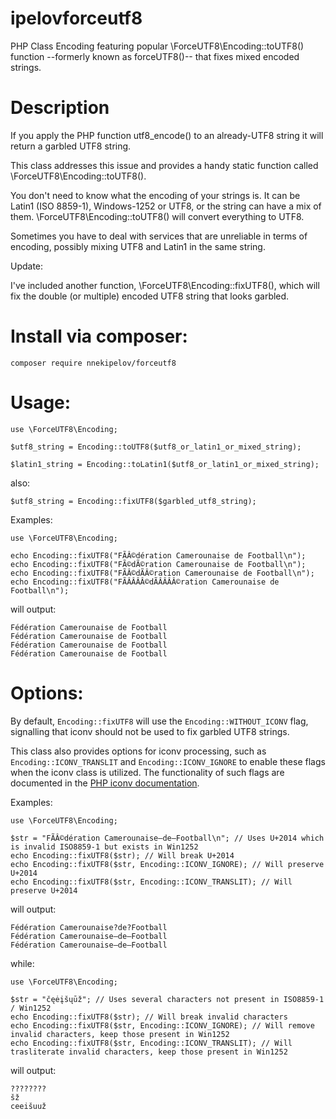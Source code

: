 ipelovforceutf8
=========

PHP Class Encoding featuring popular \ForceUTF8\Encoding::toUTF8() function --formerly known as forceUTF8()-- that fixes mixed encoded strings.

Description
===========

If you apply the PHP function utf8_encode() to an already-UTF8 string it will return a garbled UTF8 string.

This class addresses this issue and provides a handy static function called \ForceUTF8\Encoding::toUTF8().

You don't need to know what the encoding of your strings is. It can be Latin1 (ISO 8859-1), Windows-1252 or UTF8, or the string can have a mix of them. \ForceUTF8\Encoding::toUTF8() will convert everything to UTF8.

Sometimes you have to deal with services that are unreliable in terms of encoding, possibly mixing UTF8 and Latin1 in the same string.

Update:

I've included another function, \ForceUTF8\Encoding::fixUTF8(), which will fix the double (or multiple) encoded UTF8 string that looks garbled.

Install via composer:
=====================

```composer require nnekipelov/forceutf8```

Usage:
======

    use \ForceUTF8\Encoding;

    $utf8_string = Encoding::toUTF8($utf8_or_latin1_or_mixed_string);

    $latin1_string = Encoding::toLatin1($utf8_or_latin1_or_mixed_string);

also:

    $utf8_string = Encoding::fixUTF8($garbled_utf8_string);

Examples:

    use \ForceUTF8\Encoding;

    echo Encoding::fixUTF8("FÃÂ©dération Camerounaise de Football\n");
    echo Encoding::fixUTF8("FÃ©dÃ©ration Camerounaise de Football\n");
    echo Encoding::fixUTF8("FÃÂ©dÃÂ©ration Camerounaise de Football\n");
    echo Encoding::fixUTF8("FÃÂÂÂÂ©dÃÂÂÂÂ©ration Camerounaise de Football\n");

will output:

    Fédération Camerounaise de Football
    Fédération Camerounaise de Football
    Fédération Camerounaise de Football
    Fédération Camerounaise de Football
    
Options:
========
By default, `Encoding::fixUTF8` will use the `Encoding::WITHOUT_ICONV` flag, signalling that iconv should not be used to fix garbled UTF8 strings.

This class also provides options for iconv processing, such as `Encoding::ICONV_TRANSLIT` and `Encoding::ICONV_IGNORE` to enable these flags when the iconv class is utilized. The functionality of such flags are documented in the [PHP iconv documentation](http://php.net/manual/en/function.iconv.php).

Examples:

    use \ForceUTF8\Encoding;
    
    $str = "FÃÂ©dération Camerounaise—de—Football\n"; // Uses U+2014 which is invalid ISO8859-1 but exists in Win1252
    echo Encoding::fixUTF8($str); // Will break U+2014
    echo Encoding::fixUTF8($str, Encoding::ICONV_IGNORE); // Will preserve U+2014
    echo Encoding::fixUTF8($str, Encoding::ICONV_TRANSLIT); // Will preserve U+2014

will output:

    Fédération Camerounaise?de?Football
    Fédération Camerounaise—de—Football
    Fédération Camerounaise—de—Football

while:

    use \ForceUTF8\Encoding;

    $str = "čęėįšųūž"; // Uses several characters not present in ISO8859-1 / Win1252
    echo Encoding::fixUTF8($str); // Will break invalid characters
    echo Encoding::fixUTF8($str, Encoding::ICONV_IGNORE); // Will remove invalid characters, keep those present in Win1252
    echo Encoding::fixUTF8($str, Encoding::ICONV_TRANSLIT); // Will trasliterate invalid characters, keep those present in Win1252

will output:

    ????????
    šž
    ceeišuuž


